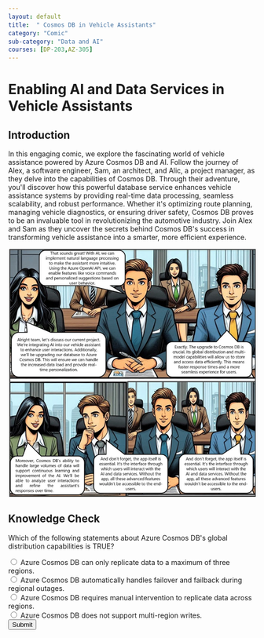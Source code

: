 ```yaml
---
layout: default
title:  " Cosmos DB in Vehicle Assistants"
category: "Comic"
sub-category: "Data and AI"
courses: [DP-203,AZ-305]
---
```


# Enabling AI and Data Services in Vehicle Assistants

## Introduction
In this engaging comic, we explore the fascinating world of vehicle assistance powered by Azure Cosmos DB and AI. Follow the journey of Alex, a software engineer, Sam, an architect, and Alic, a project manager, as they delve into the capabilities of Cosmos DB. Through their adventure, you'll discover how this powerful database service enhances vehicle assistance systems by providing real-time data processing, seamless scalability, and robust performance. Whether it's optimizing route planning, managing vehicle diagnostics, or ensuring driver safety, Cosmos DB proves to be an invaluable tool in revolutionizing the automotive industry. Join Alex and Sam as they uncover the secrets behind Cosmos DB's success in transforming vehicle assistance into a smarter, more efficient experience.

<a href="./images/cosmos1.jpg" download>
  <img src="./images/cosmos1.jpg" alt="Cosmos DB in Vehicle Assistants">
</a>

## Knowledge Check

Which of the following statements about Azure Cosmos DB's global distribution capabilities is TRUE?

<form id="quizForm">
  <input type="radio" id="q1" name="answer" value="q1">
  <label for="paris">Azure Cosmos DB can only replicate data to a maximum of three regions.</label><br>
  <input type="radio" id="q2" name="answer" value="q2">
  <label for="london">Azure Cosmos DB automatically handles failover and failback during regional outages.</label><br>
  <input type="radio" id="q3" name="answer" value="q3">
  <label for="berlin">Azure Cosmos DB requires manual intervention to replicate data across regions.</label><br>
  <input type="radio" id="q4" name="answer" value="q4">
  <label for="madrid">Azure Cosmos DB does not support multi-region writes.</label><br>
  <button type="button" onclick="checkAnswer()" class="styled-button">Submit</button>
</form>

<p id="result"></p>

<script>
  function checkAnswer() {
    var radios = document.getElementsByName('answer');
    var correctAnswer = 'q2';
    var result = document.getElementById('result');
    var selected = false;

    for (var i = 0; i < radios.length; i++) {
      if (radios[i].checked) {
        selected = true;
        if (radios[i].value === correctAnswer) {
          result.textContent = 'Correct!';
          result.style.color = 'green';
        } else {
          result.textContent = 'Incorrect. Try again!';
          result.style.color = 'red';
        }
        break;
      }
    }

    if (!selected) {
      result.textContent = 'Please select an answer.';
      result.style.color = 'orange';
    }
  }
</script>

